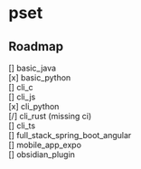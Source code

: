 # pset

## Roadmap 
[] basic_java \
[x] basic_python \
[] cli_c \
[] cli_js \
[x] cli_python \
[/] cli_rust (missing ci) \
[] cli_ts \
[] full_stack_spring_boot_angular \
[] mobile_app_expo \
[] obsidian_plugin